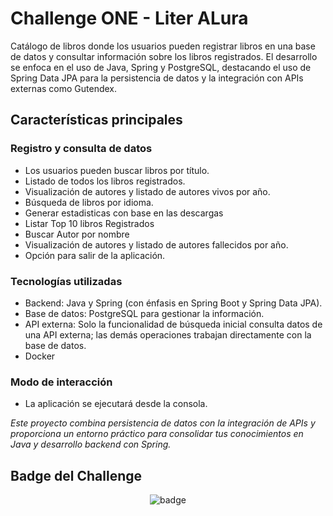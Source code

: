 # Challenge ONE - Liter ALura

Catálogo de libros donde los usuarios pueden registrar libros en una base de datos y consultar
información sobre los libros registrados. El desarrollo se enfoca en el uso de Java, Spring y
PostgreSQL, destacando el uso de Spring Data JPA para la persistencia de datos y la integración con
APIs externas como Gutendex.

## Características principales

### Registro y consulta de datos

* Los usuarios pueden buscar libros por título.
* Listado de todos los libros registrados.
* Visualización de autores y listado de autores vivos por año.
* Búsqueda de libros por idioma.
* Generar estadisticas con base en las descargas
* Listar Top 10 libros Registrados
* Buscar Autor por nombre
* Visualización de autores y listado de autores fallecidos por año.
* Opción para salir de la aplicación.

### Tecnologías utilizadas

* Backend: Java y Spring (con énfasis en Spring Boot y Spring Data JPA).
* Base de datos: PostgreSQL para gestionar la información.
* API externa: Solo la funcionalidad de búsqueda inicial consulta datos de una API externa; las
  demás operaciones trabajan directamente con la base de datos.
* Docker

### Modo de interacción

* La aplicación se ejecutará desde la consola.

*Este proyecto combina persistencia de datos con la integración de APIs y proporciona un entorno
práctico para consolidar tus conocimientos en Java y desarrollo backend con Spring.*

## Badge del Challenge

<div align="center">
  <img src="src/main/resources/static/badge_literalura.png" alt="badge">
</div>

